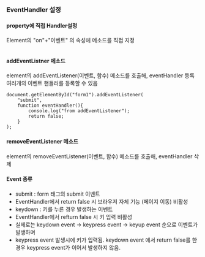 ### EventHandler 설정

#### property에 직접 Handler설정
Element의 "on"+"이벤트" 의 속성에 메소드를 직접 지정
~~~ document.getElementById("form1").onsubmit = function eventHandler(){    console.log("from property");    return false; // 브라우저의 submit 처리 비활성
~~~

#### addEventListner 메소드
element의 addEventListener(이벤트, 함수) 메소드를 호출해, eventHandler 등록
여러개의 이벤트 핸들러를 등록할 수 있음
~~~
document.getElementById("form1").addEventListener(
    "submit",
    function eventHandler(){
        console.log("from addEventListener");
        return false;
    }
);
~~~
#### removeEventListener 메소드
element의 removeEventListener(이벤트, 함수) 메소드를 호출해, eventHandler 삭제

#### Event 종류
- submit : form 태그의 submit 이벤트
- EventHandler에서 return false 시 브라우저 자체 기능 (페이지 이동) 비활성
- keydown : 키를 누른 경우 발생하는 이벤트
- EventHandler에서 refturn false 시 키 입력 비활성
- 실제로는 keydown event -> keypress event -> keyup event 순으로 이벤트가 발생하며
- keypress event 발생시에 키가 입력됨. keydown event 에서 return false를 한 경우 keypress event가 이어서 발생하지 않음.
